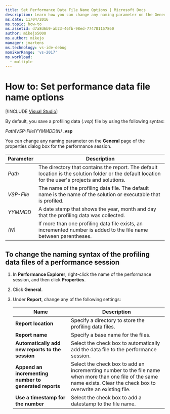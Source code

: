 ```yaml
---
title: Set Performance Data File Name Options | Microsoft Docs
description: Learn how you can change any naming parameter on the General page of the properties dialog box for the performance session.
ms.date: 11/04/2016
ms.topic: how-to
ms.assetid: d7a8d6b9-ab23-46fb-98ed-774781157860
author: mikejo5000
ms.author: mikejo
manager: jmartens
ms.technology: vs-ide-debug
monikerRange: 'vs-2017'
ms.workload: 
  - multiple
---
```

# How to: Set performance data file name options

 [!INCLUDE [Visual Studio](~/includes/applies-to-version/vs-windows-only.md)]

By default, you save a profiling data (.*vsp*) file by using the following syntax:

*Path\VSP-File\YYMMDD(N)* **.vsp**

You can change any naming parameter on the **General** page of the properties dialog box for the performance session.

|Parameter|Description|
|-|-|
|*Path*|The directory that contains the report. The default location is the solution folder or the default location for the user's projects and solutions.|
|*VSP-File*|The name of the profiling data file. The default name is the name of the solution or executable that is profiled.|
|*YYMMDD*|A date stamp that shows the year, month and day that the profiling data was collected.|
|*(N)*|If more than one profiling data file exists, an incremented number is added to the file name between parentheses.|

## To change the naming syntax of the profiling data files of a performance session

1. In **Performance Explorer**, right-click the name of the performance session, and then click **Properties**.

2. Click **General**.

3. Under **Report**, change any of the following settings:

    |Name|Description|
    |-|-|
    |**Report location**|Specify a directory to store the profiling data files.|
    |**Report name**|Specify a base name for the files.|
    |**Automatically add new reports to the session**|Select the check box to automatically add the data file to the performance session.|
    |**Append an incrementing number to generated reports**|Select the check box to add an incrementing number to the file name when more than one file of the same name exists. Clear the check box to overwrite an existing file.|
    |**Use a timestamp for the number**|Select the check box to add a datestamp to the file name.|
